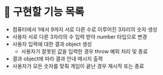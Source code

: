 # 🚀 구현할 기능 목록

- 컴퓨터에서 1에서 9까지 서로 다른 수로 이루어진 3자리의 숫자 생성
- 사용자 서로 다른 3자리의 수 입력 받아 number 타입으로 변경
- 사용자 입력에 대한 결과 object 생성
  - 사용자가 잘못된 값을 입력한 경우 throw 예외 처리 및 종료
- 결과 object에 따라 결과 안내 메시지 출력
- 사용자가 모든 숫자를 맞춰 게임이 끝난 경우 재시작 또는 종료
